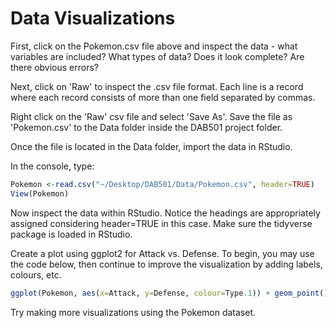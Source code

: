 # Data Visualizations

First, click on the Pokemon.csv file above and inspect the data - what variables are included?  What types of data? Does it look complete?  Are there obvious errors? 

Next, click on 'Raw' to inspect the .csv file format.  Each line is a record where each record consists of more than one field separated by commas.  

Right click on the 'Raw' csv file and select 'Save As'.  Save the file as 'Pokemon.csv' to the Data folder inside the DAB501 project folder.  

Once the file is located in the Data folder, import the data in RStudio.  

In the console, type:

```r
Pokemon <-read.csv("~/Desktop/DAB501/Data/Pokemon.csv", header=TRUE) 
View(Pokemon)
```

Now inspect the data within RStudio.  Notice the headings are appropriately assigned considering header=TRUE in this case.  Make sure the tidyverse package is loaded in RStudio.

Create a plot using ggplot2 for Attack vs. Defense.  To begin, you may use the code below, then continue to improve the visualization by adding labels, colours, etc.

```r
ggplot(Pokemon, aes(x=Attack, y=Defense, colour=Type.1)) + geom_point()
```

Try making more visualizations using the Pokemon dataset.  


